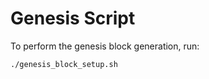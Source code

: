 # Genesis Script

To perform the genesis block generation, run:
```$xslt
./genesis_block_setup.sh
```
